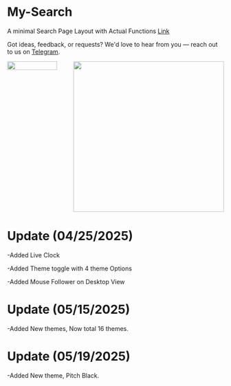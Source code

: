 # My-Search
A minimal Search Page Layout with Actual Functions <a href="https://mysearch.ct.ws">Link</a>

Got ideas, feedback, or requests? We'd love to hear from you — reach out to us on <a href="https://t.me/anasrizz911">Telegram</a>.
  <div style="display: flex;">
        <img src="https://github.com/user-attachments/assets/4780ab2d-981c-4ffe-86da-3f82fc895256" alt="" width="75%">
        <img src="https://github.com/user-attachments/assets/998c67ac-bd2d-4546-9153-eaf5c745aade" alt="" height="350px" >
    </div>
    
# Update (04/25/2025)
-Added Live Clock

-Added Theme toggle with 4 theme Options

-Added Mouse Follower on Desktop View

# Update (05/15/2025)
-Added New themes, Now total 16 themes.

# Update (05/19/2025)
-Added New theme, Pitch Black.
